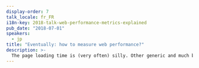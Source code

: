 ```yaml
---
display-order: 7
talk_locale: fr_FR
i18n-key: 2018-talk-web-performance-metrics-explained
pub_date: "2018-07-01"
speakers:
  - jp
title: "Eventually: how to measure web performance?"
description: >-
  The page loading time is (very often) silly. Other generic and much better metrics exist but each have their weaknesses (speedIndex, first contentful paint, Time to Interactive …). So, I'm going to teach you how to measure what really counts for YOUR website: technical loading metrics, visual metrics, client CPU and custom metrics.
---
```

